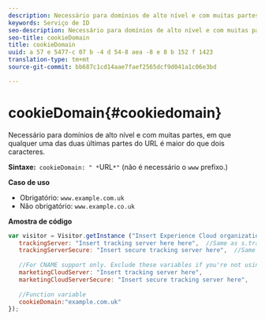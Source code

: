 ```yaml
---
description: Necessário para domínios de alto nível e com muitas partes, em que qualquer uma das duas últimas partes do URL é maior do que dois caracteres.
keywords: Serviço de ID
seo-description: Necessário para domínios de alto nível e com muitas partes, em que qualquer uma das duas últimas partes do URL é maior do que dois caracteres.
seo-title: cookieDomain
title: cookieDomain
uuid: a 57 e 5477-c 07 b -4 d 54-8 aea -8 e 8 b 152 f 1423
translation-type: tm+mt
source-git-commit: bb687c1cd14aae7faef2565dcf9d041a1c06e3bd

---
```



# cookieDomain{#cookiedomain}

Necessário para domínios de alto nível e com muitas partes, em que qualquer uma das duas últimas partes do URL é maior do que dois caracteres.

**Sintaxe:**` cookieDomain: " *`URL`*"` (não é necessário o `www` prefixo.)

**Caso de uso**

* Obrigatório: `www.example.com.uk`
* Não obrigatório: `www.example.co.uk`

**Amostra de código**

```js
var visitor = Visitor.getInstance ("Insert Experience Cloud organization ID here",{ 
   trackingServer: "Insert tracking server here here",  //Same as s.trackingServer 
   trackingServerSecure: "Insert secure tracking server here",  //Same as s.trackingServerSecure 
 
   //For CNAME support only. Exclude these variables if you're not using CNAME 
   marketingCloudServer: "Insert tracking server here", 
   marketingCloudServerSecure: "Insert secure tracking server here", 
 
   //Function variable 
   cookieDomain:"example.com.uk" 
});
```

